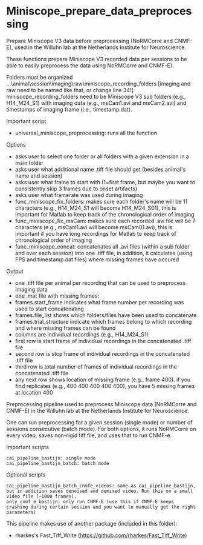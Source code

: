 # Miniscope_prepare_data_preprocessing
Prepare Miniscope V3 data before preprocessing (NoRMCorre and CNMF-E), used in the Willuhn lab at the Netherlands Institute for Neuroscience. 

These functions prepare Miniscope V3 recorded data per sessions to be able to easily preprocess the data using NoRMCorre and CNMF-E). 

Folders must be organized ...\animal\session\imaging\raw\miniscope_recording_folders [imaging and raw need to be named like that, or change line 34!].
miniscope_recording_folders need to be Miniscope V3 sub folders (e.g., H14_M24_S1) with imaging data (e.g., msCam1.avi and msCam2.avi) and timestamps of imaging frame (i.e., timestamp.dat).

Important script
- universal_miniscope_preprocessing: runs all the function

Options
- asks user to select one folder or all folders with a given extension in a main folder
- asks user what additional name .tiff file should get (besides animal's name and session)
- asks user what frame to start with (1=first frame, but maybe you want to consistently skip 3 frames due to onset artifacts)
- asks user what framerate was used during imaging
- func_miniscope_fix_folders: makes sure each folder's name will be 11 characters (e.g., H14_M24_S1 will become H14_M24_S01), this is important for Matlab to keep track of the chronological order of imaging
- func_miniscope_fix_msCam: makes sure each recorded .avi file will be 7 characters (e.g., msCam1.avi will become msCam01.avi), this is important if you have long recordings for Matlab to keep track of chronological order of imaging
- func_miniscope_concat: concatenates all .avi files (within a sub folder and over each session) into one .tiff file, in addition, it calculates (using FPS and timestamp.dat files) where missing frames have occured

Output
- one .tiff file per animal per recording that can be used to preprocess imaging data
- one .mat file with missing frames:
- frames.start_frame indicates what frame number per recording was used to start concatenating
- frames.file_list shows which folders/files have been used to concatenate
- frames.trial_structure indicate which frames belong to which recording and where missing frames can be found
- columns are individual recordings (e.g., H14_M24_S1)
- first row is start frame of individual recordings in the concatenated .tiff file
- second row is stop frame of individual recordings in the concatenated .tiff file
- third row is total number of frames of individual recordings in the concatenated .tiff file
- any next row shows location of missing frame (e.g., frame 400). if you find replicates (e.g., 400 400 400 400 400), you have 5 missing frames at location 400




Preprocessing pipeline used to preprocess Miniscope data (NoRMCorre and CNMF-E) in the Willuhn lab at the Netherlands Institute for Neuroscience.

One can run preprocessing for a given session (single mode) or number of sessions consecutive (batch mode). For both options, it runs NoRMCorre on every video, saves non-rigid tiff file, and uses that to run CNMF-e.

Important scripts

    cai_pipeline_bastijn: single mode
    cai_pipeline_bastijn_batch: batch mode

Optional scripts

    cai_pipeline_bastijn_batch_cnmfe_videos: same as cai_pipeline_bastijn, but in addition saves denoised and demixed video. Run this on a small video file (~1000 frames).
    only_cnmf_e_bastijn: only run CNMF-E (use this if CNMF-E keeps crashing during certain session and you want to manually get the right parameters)

This pipeline makes use of another package (included in this folder):

- rharkes's Fast_Tiff_Write (https://github.com/rharkes/Fast_Tiff_Write)


